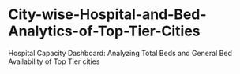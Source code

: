 # City-wise-Hospital-and-Bed-Analytics-of-Top-Tier-Cities
Hospital Capacity Dashboard: Analyzing Total Beds and General Bed Availability of Top Tier cities
